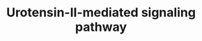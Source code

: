 ---
authors:
- Keshav
- Egonw
description: Schematic representation of Urotensin-II-mediated signaling pathway
last-edited: 2022-02-04
organisms:
- Homo sapiens
redirect_from:
- /index.php/Pathway:WP5158
- /instance/WP5158
schema-jsonld:
- '@context': https://schema.org/
  '@id': https://wikipathways.github.io/pathways/WP5158.html
  '@type': Dataset
  creator:
    '@type': Organization
    name: WikiPathways
  description: Schematic representation of Urotensin-II-mediated signaling pathway
  keywords:
  - TRPC4
  - CASP3
  - TNF
  - ESPL1
  - AKT1
  - HMOX1
  - FSCN1
  - NOX4
  - CHUK
  - ICAM1
  - PIP2
  - BCL2
  - LTB4
  - IRF3
  - MAPK3
  - NPPA
  - GSK3A
  - CCNE1
  - ALOX5
  - CAMKIIA
  - PIP3
  - NCF2
  - NCF4
  - MAPK8
  - CBP
  - RELA
  - MMP9
  - EGFR
  - RHOA
  - MMP2
  - VCAM1
  - UTR
  - COL2A1
  - IL-6
  - PTEN
  - SOD2
  - PCNA
  - GSK3B
  - PTPN11
  - SMAD3
  - A1FM2
  - CYBB
  - PI3KCA
  - FN1
  - COL3A1
  - TNF-alpha
  - Protein
  - CTNNB1
  - COL4A1
  - IFNB
  - BAX
  - PLN
  - GANQ
  - JAK2
  - CDK2
  - STAT3
  - NCF1
  - Urotensin-II
  - MAPK1
  - DDIT3
  - ABCA1
  - HDAC5
  - ACTA2
  - CREB
  - HSPA2
  - 'IL1ÃŽÂ² '
  - PRKACA
  - ATP2A2
  - 'IFN-ÃŽÂ³ '
  - SMAD2
  - NFKB1A
  - TGFB1
  - IKBKB
  - MAPK9
  - CYBA
  - COL1A1
  - CDK1
  - IL1B
  - NFKB1
  - CASP9
  - NPPB
  - AGTR1
  - p300
  - CAT
  - TF
  - PLC
  - MAPK14
  license: CC0
  name: Urotensin-II-mediated signaling pathway
seo: CreativeWork
title: Urotensin-II-mediated signaling pathway
wpid: WP5158
---